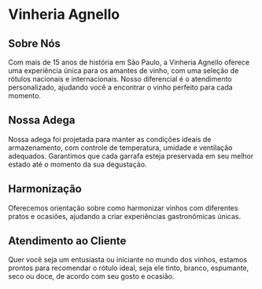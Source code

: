 # Vinheria Agnello

## Sobre Nós
Com mais de 15 anos de história em São Paulo, a Vinheria Agnello oferece uma experiência única para os amantes de vinho, com uma seleção de rótulos nacionais e internacionais. Nosso diferencial é o atendimento personalizado, ajudando você a encontrar o vinho perfeito para cada momento.

## Nossa Adega
Nossa adega foi projetada para manter as condições ideais de armazenamento, com controle de temperatura, umidade e ventilação adequados. Garantimos que cada garrafa esteja preservada em seu melhor estado até o momento da sua degustação.

## Harmonização
Oferecemos orientação sobre como harmonizar vinhos com diferentes pratos e ocasiões, ajudando a criar experiências gastronômicas únicas.

## Atendimento ao Cliente
Quer você seja um entusiasta ou iniciante no mundo dos vinhos, estamos prontos para recomendar o rótulo ideal, seja ele tinto, branco, espumante, seco ou doce, de acordo com seu gosto e ocasião.
